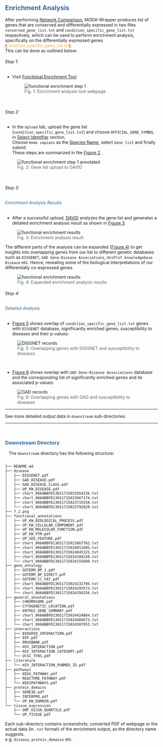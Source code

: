 <h2 style="color:#369;"> Enrichment Analysis</h2>


<!-- <h4 style="color:#369;">Reproducibility</h4> -->

 After performing [Network Comparison](../README.md#s-4), MODA-Wrapper produces list of genes that are conserved and differentially expressed in two files `conserved_gene_list.txt` and `condition_specific_gene_list.txt` respectively, which can be used to  perform enrichment analysis, specifically on the differentially expressed genes (<font color="#f0ad4e">condition_specific_gene_list.txt</font>).</br>
This can be done as outlined below:
###### Step 1: 
- Visit  [Functional Enrichment Tool](https://david.ncifcrf.gov/summary.jsp)</br>
 ![]()
  <figure>
    <img src="../img_assets/fea_step_1.png"
         alt="functional enrichment step 1">
    <figcaption style="color:#566;">Fig. 1: Enrichment analysis tool webpage</figcaption>
</figure> </br>

 ###### Step 2: 
- In the `Upload` tab, upload the gene list (`condition_specific_gene_list.txt`) and 
choose `OFFICIAL_GENE_SYMBOL` in <span style="text-decoration:underline;">Select Identifier</span> section.</br> 
Choose `Homo sapians` as the <span style="text-decoration:underline;">Species Name</span>, select `Gene list` and finally submit.
</br> These steps are summarized in the [Figure 2](#fig-2).


<a name ="fig-2">
<figure>
    <img src="../img_assets/fea_step_1_annotated.jpg"
         alt="functional enrichment step 1 annotated">
    <figcaption style="color:#566;">Fig. 2: Gene list upload to DAVID</figcaption>
</figure>
</a>

</br>

###### Step 3: 
 <h6 style="color:#369;"> Enrichment Analysis Results</h6>

- After a successful upload, [DAVID](https://david.ncifcrf.gov/summary.jsp) analyzes the gene list and generates a detailed enrichment analysis result as shown in [Figure 3](#fig-3).

 <a name="fig-3"> 
<figure>
    <img src="../img_assets/fea_results.png"
         alt="functional enrichment results">
    <figcaption style="color:#566;">Fig. 3: Enrichment analysis result</figcaption>
</figure>
</a>

  The different parts of the analysis can be expanded ([Figure 4](#fig-4)) to get insights into overlapping genes from our list to different genetic databases such as 
  `DISGENET`, `GAD Gene-Disease Associations`, `UniProt knowledgebase Disease` etc. 
  Hence, revealing some of the biological interpretations of our differentially co-expressed genes. 
  <a name="fig-4">
<figure>
    <img src="../img_assets/fea_expanded.png"
         alt="functional enrichment results">
    <figcaption style="color:#566;">Fig. 4: Expanded enrichment analysis results</figcaption>
</figure></a>

###### Step 4: 
<h6 style="color:#369;"> Detailed Analysis</h6>

  - [Figure 5](#fig-5)  shows overlap of `condition_specific_gene_list.txt` genes with `DISGENET` database, significantly enriched genes, susceptibility to diseases and their p-values:
<a name="fig-5"> 
<figure>
    <img src="../img_assets/DISGENET_records.png"
         alt="DISGNET records">
    <figcaption style="color:#566;">Fig. 5: Overlapping genes with DISGNET and susceptibility to diseases</figcaption>
</figure></a>
</br>

- [Figure 6](#fig-6) shows overlap with `GAD Gene-Disease Associations` database and the corresponding list of significantly enriched genes and its associated p-values:
<a name="fig-6">
<figure>
    <img src="../img_assets/GAD_records.png"
         alt="GAD records">
    <figcaption style="color:#566;">Fig. 6: Overlapping genes with GAD and susceptibility to diseases</figcaption>
</figure></a>

___
See more detailed output data in `downstream` sub-directories.
___

</br>
<h3 style="color:#369;">Downstream Directory</h3>

&nbsp;&nbsp;&nbsp;The `downstream` directory has the following structure:

```Bash

├── README.md
├── disease
│   ├── DISGENET.pdf
│   ├── GAD_DISEASE.pdf
│   ├── GAD_DISEASE_CLASS.pdf
│   ├── UP_KW_DISEASE.pdf
│   ├── chart_066ABBFD13651715023564226.txt
│   ├── chart_066ABBFD13651715023667174.txt
│   ├── chart_066ABBFD13651715023715558.txt
│   └── chart_066ABBFD13651715023792829.txt
├── f_2.png
├── functional_annotations
│   ├── UP_KW_BIOLOGICAL_PROCESS.pdf
│   ├── UP_KW_CELLULAR_COMPONENT.pdf
│   ├── UP_KW_MOLECULAR_FUNCTION.pdf
│   ├── UP_KW_PTM.pdf
│   ├── UP_SEQ_FEATURE.pdf
│   ├── chart_066ABBFD13651715023867762.txt
│   ├── chart_066ABBFD13651715024011605.txt
│   ├── chart_066ABBFD13651715024045321.txt
│   ├── chart_066ABBFD13651715024104250.txt
│   └── chart_066ABBFD13651715024155660.txt
├── gene_ontology
│   ├── GOTERM_BP_1.pdf
│   ├── GOTERM_BP_DIRECT.pdf
│   ├── GOTERM_CC_FAT.pdf
│   ├── chart_066ABBFD13651715024232704.txt
│   ├── chart_066ABBFD13651715024293573.txt
│   └── chart_066ABBFD13651715024356256.txt
├── general_annotations
│   ├── CHROMOSOME.pdf
│   ├── CYTOGENETIC_LOCATION.pdf
│   ├── ENTREZ_GENE_SUMMARY.pdf
│   ├── chart_066ABBFD13651715024424864.txt
│   ├── chart_066ABBFD13651715024466673.txt
│   └── chart_066ABBFD13651715024507953.txt
├── interactions
│   ├── BIOGRID_INTERACTION.pdf
│   ├── DIP.pdf
│   ├── DRUGBANK.pdf
│   ├── HIV_INTERACTION.pdf
│   ├── HIV_INTERACTION_CATEGORY.pdf
│   └── UCSC_TFBS.pdf
├── literature
│   └── HIV_INTERACTION_PUBMED_ID.pdf
├── pathways
│   ├── KEGG_PATHWAY.pdf
│   ├── REACTOME_PATHWAY.pdf
│   └── WIKIPATHWAYS.pdf
├── protein_domains
│   ├── GENE3D.pdf
│   ├── INTERPRO.pdf
│   └── UP_KW_DOMAIN.pdf
└── tissue_expression
    ├── GNF_U133A_QUARTILE.pdf
    └── UP_TISSUE.pdf

```
Each sub-directory contains screenshots, converted PDF of webpage or 
the actual data (in `.txt` format) of the enrichment output, 
as the directory name suggests. </br>
e.g: `disease`, `protein_domains` etc.



